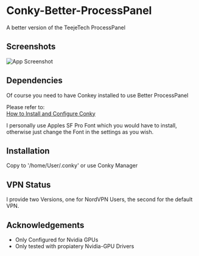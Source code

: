 
# Conky-Better-ProcessPanel 

A better version of the TeejeTech ProcessPanel




## Screenshots

![App Screenshot](https://i.imgur.com/oUUnfdy.png)


## Dependencies
Of course you need to have Conkey installed to use Better ProcessPanel

Please refer to:<br>
[How to Install and Configure Conky](https://www.linux.com/topic/desktop/how-install-and-configure-conky/)

I personally use Apples SF Pro Font which you would have to install, otherwise just change the Font in the settings as you wish.
## Installation
Copy to '/home/User/.conky' or use Conky Manager 

## VPN Status
I provide two Versions, one for NordVPN Users, the second for the default VPN.
## Acknowledgements

 - Only Configured for Nvidia GPUs
 - Only tested with propiatery Nvidia-GPU Drivers
